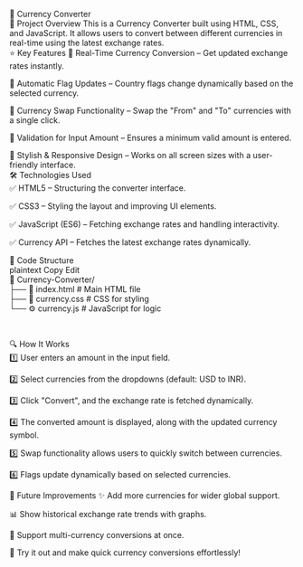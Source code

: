 💱 Currency Converter
<br>
📝 Project Overview
This is a Currency Converter built using HTML, CSS, and JavaScript. It allows users to convert between different currencies in real-time using the latest exchange rates.
<br>
⭐ Key Features
🔹 Real-Time Currency Conversion – Get updated exchange rates instantly.

🔹 Automatic Flag Updates – Country flags change dynamically based on the selected currency.

🔹 Currency Swap Functionality – Swap the "From" and "To" currencies with a single click.

🔹 Validation for Input Amount – Ensures a minimum valid amount is entered.

🔹 Stylish & Responsive Design – Works on all screen sizes with a user-friendly interface.
<br>
🛠 Technologies Used
<br>
✅ HTML5 – Structuring the converter interface.

✅ CSS3 – Styling the layout and improving UI elements.

✅ JavaScript (ES6) – Fetching exchange rates and handling interactivity.

✅ Currency API – Fetches the latest exchange rates dynamically.

📂 Code Structure <br>
plaintext
Copy
Edit
<br>
📁 Currency-Converter/  <br>
├── 📜 index.html  # Main HTML file  
├── 🎨 currency.css  # CSS for styling  
└── ⚙️ currency.js  # JavaScript for logic 

<br>

🔍 How It Works
<br>
1️⃣ User enters an amount in the input field.

2️⃣ Select currencies from the dropdowns (default: USD to INR).

3️⃣ Click "Convert", and the exchange rate is fetched dynamically.

4️⃣ The converted amount is displayed, along with the updated currency symbol.

5️⃣ Swap functionality allows users to quickly switch between currencies.

6️⃣ Flags update dynamically based on selected currencies.

🚀 Future Improvements
✨ Add more currencies for wider global support.

📊 Show historical exchange rate trends with graphs.

📌 Support multi-currency conversions at once.

🎉 Try it out and make quick currency conversions effortlessly!
